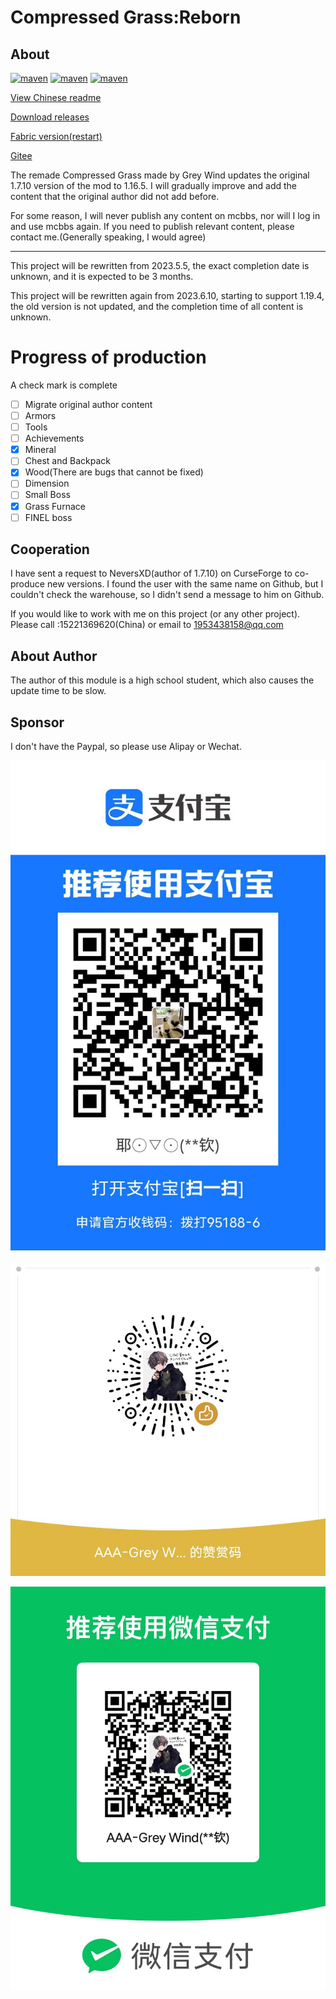 # Compressed Grass:Reborn

## About

[![maven](https://img.shields.io/github/last-commit/Grey-Wind/CompressedGrassReborn-Forge)](https://github.com/Grey-Wind/CompressedGrassReborn-Forge/commits/main) [![maven](https://img.shields.io/github/release-date/Grey-Wind/CompressedGrassReborn-Forge)](https://github.com/Grey-Wind/CompressedGrassReborn-Forge/releases/latest) [![maven](https://img.shields.io/github/license/Grey-Wind/CompressedGrassReborn-Forge)](https://github.com/Grey-Wind/CompressedGrassReborn-Forge/blob/main/LICENSE)

[View Chinese readme](https://github.com/Adenx0/Compressed_Grass_Reborn/blob/main/README_CN.md)

[Download releases](https://github.com/Adenx0/Compressed_Grass_Reborn/releases)

[Fabric version(restart)](https://github.com/Adenx0/CompressedGrassReborn-Fabric)

[Gitee](https://gitee.com/adenx/compressed-grass-reborn)

The remade Compressed Grass made by Grey Wind updates the original 1.7.10 version of the mod to 1.16.5. I will gradually improve and add the content that the original author did not add before.

For some reason, I will never publish any content on mcbbs, nor will I log in and use mcbbs again. If you need to publish relevant content, please contact me.(Generally speaking, I would agree)

---

This project will be rewritten from 2023.5.5, the exact completion date is unknown, and it is expected to be 3 months.

This project will be rewritten again from 2023.6.10, starting to support 1.19.4, the old version is not updated, and the completion time of all content is unknown.

# Progress of production

A check mark is complete

* [ ] Migrate original author content
* [ ] Armors
* [ ] Tools
* [ ] Achievements
* [x] Mineral
* [ ] Chest and Backpack
* [x] Wood(There are bugs that cannot be fixed)
* [ ] Dimension
* [ ] Small Boss
* [x] Grass Furnace
* [ ] FINEL boss

## Cooperation

I have sent a request to NeversXD(author of 1.7.10) on CurseForge to co-produce new versions. I found the user with the same name on Github, but I couldn't check the warehouse, so I didn't send a message to him on Github.

If you would like to work with me on this project (or any other project). Please call :15221369620(China) or email to 1953438158@qq.com

## About Author

The author of this module is a high school student, which also causes the update time to be slow.

## Sponsor

I don't have the Paypal, so please use Alipay or Wechat.

![8e5892c67c6d87da5dc57b66735ea83](./README.assets/8e5892c67c6d87da5dc57b66735ea83.jpg)

![e2cc398d9f2396808d6a8a832c1bacd](./README.assets/e2cc398d9f2396808d6a8a832c1bacd.jpg)

![c6ced12b7f725785b67e6a6425c4ab0](./README.assets/c6ced12b7f725785b67e6a6425c4ab0.jpg)
